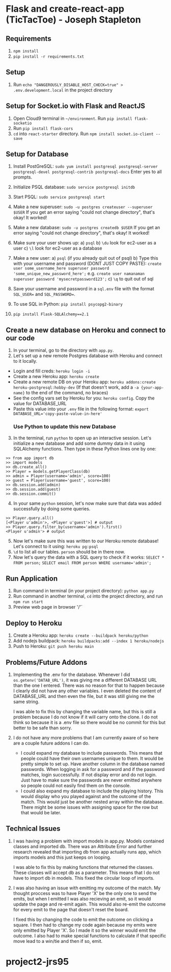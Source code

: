 # Flask and create-react-app (TicTacToe) - Joseph Stapleton

## Requirements
1. `npm install`
2. `pip install -r requirements.txt`

## Setup
1. Run `echo "DANGEROUSLY_DISABLE_HOST_CHECK=true" > .env.development.local` in the project directory

## Setup for Socket.io with Flask and ReactJS
1. Open Cloud9 terminal in `~/environment`. Run `pip install flask-socketio`
2. Run `pip install flask-cors`
3. `cd` into `react-starter` directory. Run `npm install socket.io-client --save`

## Setup for Database
1. Install PostGreSQL: `sudo yum install postgresql postgresql-server postgresql-devel postgresql-contrib postgresql-docs` Enter yes to all prompts.
2. Initialize PSQL database: `sudo service postgresql initdb`
3. Start PSQL: `sudo service postgresql start`
4. Make a new superuser: `sudo -u postgres createuser --superuser $USER` If you get an error saying "could not change directory", that's okay! It worked!
5. Make a new database: `sudo -u postgres createdb $USER` If you get an error saying "could not change directory", that's okay! It worked!
6. Make sure your user shows up:
a) `psql`
b) `\du` look for ec2-user as a user 
c) `\l` look for ec2-user as a database

7. Make a new user:
a) `psql` (if you already quit out of psql)
b) Type this with your username and password (DONT JUST COPY PASTE): `create user some_username_here superuser password 'some_unique_new_password_here';` e.g. `create user namanaman superuser password 'mysecretpassword123';`
c) `\q` to quit out of sql
8. Save your username and password in a `sql.env` file with the format `SQL_USER=` and `SQL_PASSWORD=`.
9. To use SQL in Python: `pip install psycopg2-binary`
10. `pip install Flask-SQLAlchemy==2.1`

## Create a new database on Heroku and connect to our code
1. In your terminal, go to the directory with `app.py`.
2. Let's set up a new remote Postgres database with Heroku and connect to it locally.
* Login and fill creds: `heroku login -i`
* Create a new Heroku app: `heroku create`
* Create a new remote DB on your Heroku app: `heroku addons:create heroku-postgresql:hobby-dev` (If that doesn't work, add a `-a {your-app-name}` to the end of the command, no braces)
* See the config vars set by Heroku for you: `heroku config`. Copy the value for DATABASE_URL
* Paste this value into your `.env` file in the following format: `export DATABASE_URL='copy-paste-value-in-here'`
    ### Use Python to update this new Database
3. In the terminal, run `python` to open up an interactive session. Let's initialize a new database and add some dummy data in it using SQLAlchemy functions. Then type in these Python lines one by one:
```
>> from app import db
>> import models
>> db.create_all()
>> Player = models.getPlayerClass(db)
>> admin = Player(username='admin', score=100)
>> guest = Player(username='guest', score=100)
>> db.session.add(admin)
>> db.session.add(guest)
>> db.session.commit()
```
4. In your same `python` session, let's now make sure that data was added successfully by doing some queries.
```
>> Player.query.all()
[<Player u'admin'>, <Player u'guest'>] # output
>> Player.query.filter_by(username='admin').first()
<Player u'admin'> # output
```
5. Now let's make sure this was written to our Heroku remote database! Let's connect to it using: `heroku pg:psql`
6. `\d` to list all our tables. `person` should be in there now.
7. Now let's query the data with a SQL query to check if it works:
`SELECT * FROM person;`
`SELECT email FROM person WHERE username='admin';`
## Run Application
1. Run command in terminal (in your project directory): `python app.py`
2. Run command in another terminal, `cd` into the project directory, and run `npm run start`
3. Preview web page in browser '/'`

## Deploy to Heroku
1. Create a Heroku app: `heroku create --buildpack heroku/python`
2. Add nodejs buildpack: `heroku buildpacks:add --index 1 heroku/nodejs`
3. Push to Heroku: `git push heroku main`

## Problems/Future Addons

1. Implementing the .env for the database. Whenever I did `os.getenv('DATAB_URL')`, it was giving me a different DATABASE URL than the one I entered.  There was no reason for that to happen because I clearly did not have any other variables.  I even deleted the content of DATABASE_URL and then even the file, but it was still giving me the same string.

   I was able to fix this by changing the variable name, but this is still a problem because I do not know if it will carry onto the clone.  I do not think so because it is a .env file so there would be no commit for this but better to be safe than sorry.
   
2. I do not have any more problems that I am currently aware of so here are a couple future addons I can do.
    
    * I could expand my database to include passwords.  This means that people could have their own usernames unique to them.  It would be pretty simple to set up.  Have another column in the database named passwords.  When logging in ask for a password and if the password matches, login successfully. If not display error and do not login. Just have to make sure the passwords are never emitted anywhere so people could not easily find them on the console.
    *  I could also expand my database to include the playing history.  This would display who you played against and the outcome of the match.  This would just be another nested array within the database.  There might be some issues with assigning space for the row but that would be later.
   

## Technical Issues

1. I was having a problem with import models in app.py.  Models contained classes and imported db. There was an Attribute Error and further research revealed that importing db from app actually runs app, which imports models and this just keeps on looping.

    I was able to fix this by making functions that returned the classes.  These classes will accept db as a parameter.  This means that I do not have to import db in models. This fixed the circular loop of imports.

2. I was also having an issue with emitting my outcome of the match.  My thought proccess was to have Player 'X' be the only one to send the emits, but when I emitted I was also recieving an emit, so it would update the page and re-emit again.  This would also re-emit the outcome for every emit to the page that doesn't reset the board. 

    I fixed this by changing the code to emit the outcome on clicking a square.  I then had to change my code again because my emits were only emitted by Player 'X'.  So I made it so the winner would emit the outcome.  I also had to make special functions to calculate if that specific move lead to a win/tie and then if so, emit.
# project2-jrs95
